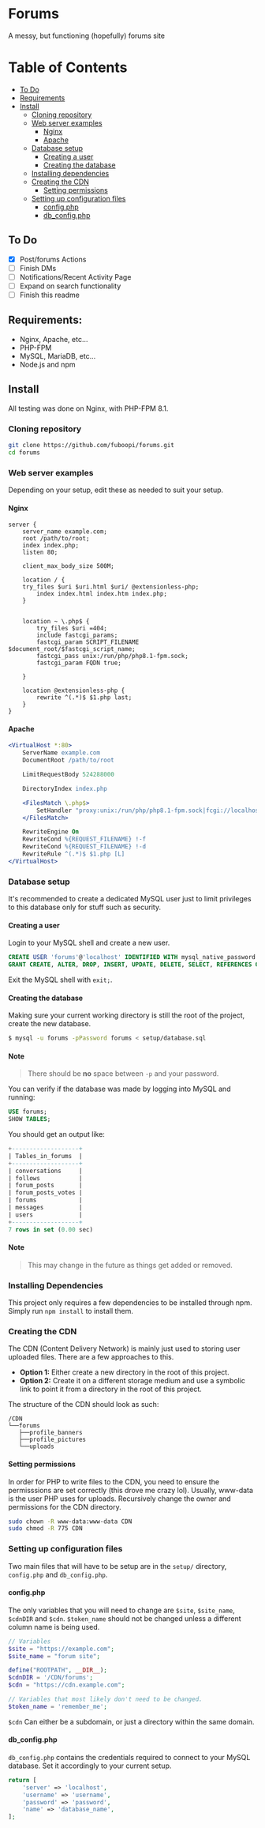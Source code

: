 
# Forums
A messy, but functioning (hopefully) forums site

# Table of Contents
- [To Do](#to-do)
- [Requirements](#requirements)
- [Install](#install)
    - [Cloning repository](#cloning-repository)
    - [Web server examples](#web-server-examples)
        - [Nginx](#nginx)
        - [Apache](#apache)
    - [Database setup](#database-setup)
        - [Creating a user](#creating-a-user)
        - [Creating the database](#creating-the-database)
    - [Installing dependencies](#installing-dependencies)
    - [Creating the CDN](#creating-the-cdn)
        - [Setting permissions](#setting-permissions)
    - [Setting up configuration files](#setting-up-configuration-files)
        - [config.php](#configphp)
        - [db_config.php](#db_configphp)


## To Do
- [x] Post/forums Actions
- [ ] Finish DMs
- [ ] Notifications/Recent Activity Page
- [ ] Expand on search functionality
- [ ] Finish this readme

## Requirements:
- Nginx, Apache, etc...
- PHP-FPM
- MySQL, MariaDB, etc...
- Node.js and npm

## Install

All testing was done on Nginx, with PHP-FPM 8.1.

### Cloning repository
```bash
git clone https://github.com/fuboopi/forums.git
cd forums
```

### Web server examples
Depending on your setup, edit these as needed to suit your setup.
#### Nginx
```nginx
server {
	server_name example.com;
	root /path/to/root;
	index index.php;
	listen 80;

	client_max_body_size 500M;

	location / {
    try_files $uri $uri.html $uri/ @extensionless-php;
	    index index.html index.htm index.php;
	}


	location ~ \.php$ {
		try_files $uri =404;
		include fastcgi_params;
		fastcgi_param SCRIPT_FILENAME $document_root/$fastcgi_script_name;
		fastcgi_pass unix:/run/php/php8.1-fpm.sock;
		fastcgi_param FQDN true;

	}

	location @extensionless-php {
    	rewrite ^(.*)$ $1.php last;
	}
}
```

#### Apache
```apache
<VirtualHost *:80>
    ServerName example.com
    DocumentRoot /path/to/root

    LimitRequestBody 524288000

    DirectoryIndex index.php

    <FilesMatch \.php$>
        SetHandler "proxy:unix:/run/php/php8.1-fpm.sock|fcgi://localhost"
    </FilesMatch>

    RewriteEngine On
    RewriteCond %{REQUEST_FILENAME} !-f
    RewriteCond %{REQUEST_FILENAME} !-d
    RewriteRule ^(.*)$ $1.php [L]
</VirtualHost>
```

### Database setup
It's recommended to create a dedicated MySQL user just to limit privileges to this database only for stuff such as security.

#### Creating a user
Login to your MySQL shell and create a new user.
```sql
CREATE USER 'forums'@'localhost' IDENTIFIED WITH mysql_native_password BY 'password';
GRANT CREATE, ALTER, DROP, INSERT, UPDATE, DELETE, SELECT, REFERENCES ON forums.* TO 'forums'@'localhost';
```
Exit the MySQL shell with `exit;`.


#### Creating the database
Making sure your current working directory is still the root of the project, create the new database.
```sh
$ mysql -u forums -pPassword forums < setup/database.sql
```
#### Note
> There should be **no** space between `-p` and your password.

You can verify if the database was made by logging into MySQL and running:
```sql
USE forums;
SHOW TABLES;
```
You should get an output like:
```sql
+-------------------+
| Tables_in_forums  |
+-------------------+
| conversations     |
| follows           |
| forum_posts       |
| forum_posts_votes |
| forums            |
| messages          |
| users             |
+-------------------+
7 rows in set (0.00 sec)
```
#### Note
> This may change in the future as things get added or removed.

### Installing Dependencies
This project only requires a few dependencies to be installed through npm. Simply run `npm install` to install them.

### Creating the CDN
The CDN (Content Delivery Network) is mainly just used to storing user uploaded files. There are a few approaches to this.
- **Option 1:** Either create a new directory in the root of this project.
- **Option 2:** Create it on a different storage medium and use a symbolic link to point it from a directory in the root of this project.

The structure of the CDN should look as such:
```
/CDN
└──forums
   ├──profile_banners
   ├──profile_pictures
   └──uploads
```
#### Setting permissions
In order for PHP to write files to the CDN, you need to ensure the permisssions are set correctly (this drove me crazy lol). Usually, www-data is the user PHP uses for uploads. Recursively change the owner and permissions for the CDN directory.
```sh
sudo chown -R www-data:www-data CDN
sudo chmod -R 775 CDN
```

### Setting up configuration files
Two main files that will have to be setup are in the `setup/` directory, `config.php` and `db_config.php`.

#### config.php
The only variables that you will need to change are `$site`, `$site_name`, `$cdnDIR` and `$cdn`. `$token_name` should not be changed unless a different column name is being used.
```php
// Variables
$site = "https://example.com";
$site_name = "forum site";

define("ROOTPATH", __DIR__);
$cdnDIR = '/CDN/forums';
$cdn = "https://cdn.example.com";

// Variables that most likely don't need to be changed.
$token_name = 'remember_me';
```
`$cdn` Can either be a subdomain, or just a directory within the same domain.


#### db_config.php
`db_config.php` contains the credentials required to connect to your MySQL database. Set it accordingly to your current setup.
```php
return [
    'server' => 'localhost',
    'username' => 'username',
    'password' => 'password',
    'name' => 'database_name',
];
```
